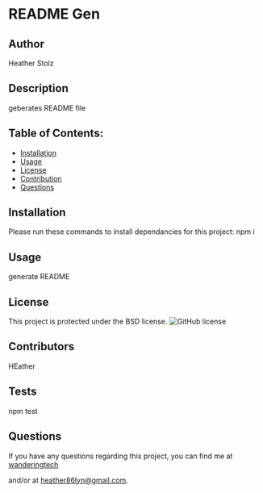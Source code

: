 # README Gen

## Author

Heather Stolz
        
## Description

geberates README file

## Table of Contents:

* [Installation](#installation)
* [Usage](#usage)
* [License](#license)
* [Contribution](#contribution)
* [Questions](#questions)

## Installation

Please run these commands to install dependancies for this project: npm i

## Usage

generate README

## License

This project is protected under the BSD license.
![GitHub license](https://img.shields.io/badge/license-BSD-blue.svg)


## Contributors

HEather

## Tests

npm test

## Questions

If you have any questions regarding this project, you can find me at [wanderingtech](https://github.com/wanderingtech) 

and/or at heather86lyn@gmail.com.